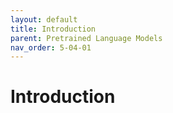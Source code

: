 ```yaml
---
layout: default
title: Introduction
parent: Pretrained Language Models
nav_order: 5-04-01
---
```


# Introduction
